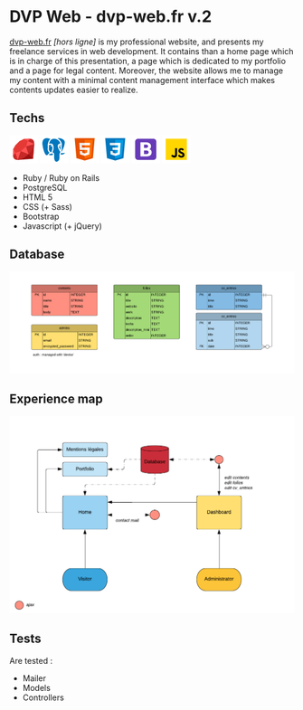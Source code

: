# DVP Web - dvp-web.fr v.2

[dvp-web.fr](https://www.dvp-web.fr) *[hors ligne]* is my professional website, and presents my freelance services in web development. It contains than a home page which is in charge of this presentation, a page which is dedicated to my portfolio and a page for legal content. Moreover, the website allows me to manage my content with a minimal content management interface which makes contents updates easier to realize.

## Techs

![ruby](/readme/ruby.png) ![postgre](/readme/postgre.png) ![html](/readme/html.png) ![css](/readme/css.png) ![bootstrap](/readme/bootstrap.png) ![js](/readme/js.png)

- Ruby / Ruby on Rails 
- PostgreSQL 
- HTML 5 
- CSS (+ Sass) 
- Bootstrap 
- Javascript (+ jQuery) 

## Database

![ERD](/readme/erd.png)

## Experience map

![XP map](/readme/xpm.png)

## Tests

Are tested :
- Mailer
- Models
- Controllers
